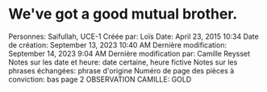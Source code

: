 # We've got a good mutual brother.

Personnes: Saifullah, UCE-1
Créée par: Loïs
Date: April 23, 2015 10:34
Date de création: September 13, 2023 10:40 AM
Dernière modification: September 14, 2023 9:04 AM
Dernière modification par: Camille Reysset
Notes sur les date et heure: date certaine, heure fictive
Notes sur les phrases échangées: phrase d'origine
Numéro de page des pièces à conviction: bas page 2
OBSERVATION CAMILLE: GOLD